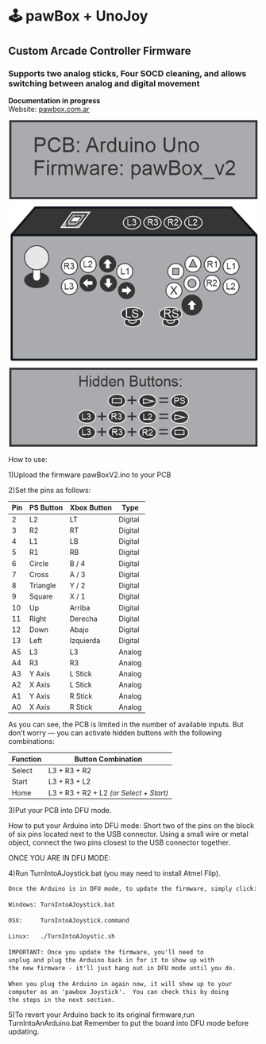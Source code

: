 # 🕹️ pawBox + UnoJoy
## Custom Arcade Controller Firmware
### Supports two analog sticks, Four SOCD cleaning, and allows switching between analog and digital movement

**Documentation in progress**  
Website: [pawbox.com.ar](https://pawbox.com.ar)

<p align="center">
  <img src="./pawBoxV2/pawbox_v2.png" alt="Best layout" width="500">
</p>

How to use:

1)Upload the firmware pawBoxV2.ino to your PCB

2)Set the pins as follows:




| Pin | PS Button  | Xbox Button  | Type    |
|-----|------------|-------------|----------|
| 2   | L2         | LT          | Digital  |
| 3   | R2         | RT          | Digital  |
| 4   | L1         | LB          | Digital  |
| 5   | R1         | RB          | Digital  |
| 6   | Circle     | B / 4       | Digital  |
| 7   | Cross      | A / 3       | Digital  |
| 8   | Triangle   | Y / 2       | Digital  |
| 9   | Square     | X / 1       | Digital  |
| 10  | Up         | Arriba      | Digital  |
| 11  | Right      | Derecha     | Digital  |
| 12  | Down       | Abajo       | Digital  |
| 13  | Left       | Izquierda   | Digital  |
| A5  | L3         | L3          | Analog   |
| A4  | R3         | R3          | Analog   |
| A3  | Y Axis     | L Stick     | Analog   |
| A2  | X Axis     | L Stick     | Analog   |
| A1  | Y Axis     | R Stick     | Analog   |
| A0  | X Axis     | R Stick     | Analog   |

As you can see, the PCB is limited in the number of available inputs.
But don’t worry — you can activate hidden buttons with the following combinations:

| Function 	| Button Combination |
|-----------|--------------------|
| Select 	| L3 + R3 + R2 |
| Start  	| L3 + R3 + L2 |
| Home   	| L3 + R3 + R2 + L2 *(or Select + Start)* |

3)Put your PCB into DFU mode.

How to put your Arduino into DFU mode:
    Short two of the pins on the block of six pins located next to the USB connector.
    Using a small wire or metal object, connect the two pins closest to the USB connector together.

ONCE YOU ARE IN DFU MODE:

4)Run TurnIntoAJoystick.bat (you may need to install Atmel Flip).


	Once the Arduino is in DFU mode, to update the firmware, simply click:

	Windows: TurnIntoAJoystick.bat
			 
	OSX:     TurnIntoAJoystick.command
	
	Linux:   ./TurnIntoAJoystic.sh

	IMPORTANT: Once you update the firmware, you'll need to 
	unplug and plug the Arduino back in for it to show up with
	the new firmware - it'll just hang out in DFU mode until you do.

	When you plug the Arduino in again now, it will show up to your
	computer as an 'pawbox Joystick'.  You can check this by doing
	the steps in the next section.

5)To revert your Arduino back to its original firmware,run TurnIntoAnArduino.bat 
Remember to put the board into DFU mode before updating.







